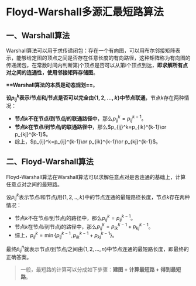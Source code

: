 # Floyd-Warshall多源汇最短路算法

## 一、Warshall算法

Warshall算法可以用于求传递闭包：存在一个有向图，可以用布尔邻接矩阵表示，能够给定图的顶点之间是否存在任意长度的有向路径，这种矩阵称为有向图的传递闭包，在常数时间内判断第j个顶点是否可以从第i个顶点到达，**即求解所有点对之间的连通性，使用邻接矩阵存储图**。

**==Warshall算法的本质是动态规划==**。

**设$p_{ij}^k$​表示$i$​节点和$j$​节点是否可以完全由$\{1,2,...,k\}$​​中节点联通**，节点$k$存在两种情况：

+ **节点$k$不在节点$i$到节点$j$的联通路径中**，那么$p_{ij}^k=p_{ij}^{k-1}$。
+ **节点$k$在节点$i$到节点$j$的联通路径中**，那么$p_{ij}^k=p_{ik}^{k-1}\or p_{kj}^{k-1}$。
+ 综上，$p_{ij}^k=p_{ij}^{k-1}\or p_{ik}^{k-1}\or p_{kj}^{k-1}$。



## 二、Floyd-Warshall算法

Floyd-Warshall算法在Warshall算法可以求解任意点对是否连通的基础上，计算任意点对之间的最短路。

设$p_{ij}^k$表示节点$i$和节点$j$用$\{1,2,..,k\}$中的节点连通的最短路径长度，节点$k$存在两种情况：

+ 节点$k$不在节点$i$到节点$j$的路径中，那么$p_{ij}^{k}=p_{ij}^{k-1}$。
+ 节点$k$在节点$i$到节点$j$的路径中，那么$p_{ij}^{k}=p_{ik}^{k-1}+p_{kj}^{k-1}$。
+ 综上，$p_{ij}^k=\min\{p_{ij}^{k-1},p_{ik}^{k-1}+p_{kj}^{k-1}\}$。

最终$p_{ij}^n$就表示节点$i$到节点$j$之间由$\{1,2,...,n\}$中节点连通的最短路长度，即最终的正确答案。

> 一般，最短路的计算可以分成如下步骤：**建图 + 计算最短路 + 得到最短路**。

